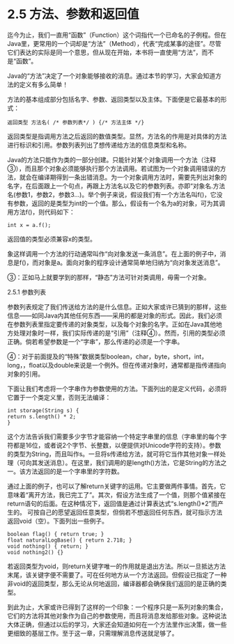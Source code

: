 # 2.5 方法、参数和返回值


迄今为止，我们一直用“函数”（Function）这个词指代一个已命名的子例程。但在Java里，更常用的一个词却是“方法”（Method），代表“完成某事的途径”。尽管它们表达的实际是同一个意思，但从现在开始，本书将一直使用“方法”，而不是“函数”。

Java的“方法”决定了一个对象能够接收的消息。通过本节的学习，大家会知道方法的定义有多么简单！

方法的基本组成部分包括名字、参数、返回类型以及主体。下面便是它最基本的形式：

```
返回类型 方法名( /* 参数列表*/ ) {/* 方法主体 */}
```

返回类型是指调用方法之后返回的数值类型。显然，方法名的作用是对具体的方法进行标识和引用。参数列表列出了想传递给方法的信息类型和名称。

Java的方法只能作为类的一部分创建。只能针对某个对象调用一个方法（注释③），而且那个对象必须能够执行那个方法调用。若试图为一个对象调用错误的方法，就会在编译期得到一条出错消息。为一个对象调用方法时，需要先列出对象的名字，在后面跟上一个句点，再跟上方法名以及它的参数列表。亦即“对象名.方法名(参数1，参数2，参数3...)。举个例子来说，假设我们有一个方法名叫f()，它没有参数，返回的是类型为int的一个值。那么，假设有一个名为a的对象，可为其调用方法f()，则代码如下：

```
int x = a.f();
```

返回值的类型必须兼容x的类型。

象这样调用一个方法的行动通常叫作“向对象发送一条消息”。在上面的例子中，消息是f()，而对象是a。面向对象的程序设计通常简单地归纳为“向对象发送消息”。

③：正如马上就要学到的那样，“静态”方法可针对类调用，毋需一个对象。

2.5.1 参数列表

参数列表规定了我们传送给方法的是什么信息。正如大家或许已猜到的那样，这些信息——如同Java内其他任何东西——采用的都是对象的形式。因此，我们必须在参数列表里指定要传递的对象类型，以及每个对象的名字。正如在Java其他地方处理对象时一样，我们实际传递的是“引用”（注释④）。然而，引用的类型必须正确。倘若希望参数是一个“字串”，那么传递的必须是一个字串。

④：对于前面提及的“特殊”数据类型boolean，char，byte，short，int，long，，float以及double来说是一个例外。但在传递对象时，通常都是指传递指向对象的引用。

下面让我们考虑将一个字串作为参数使用的方法。下面列出的是定义代码，必须将它置于一个类定义里，否则无法编译：

```
int storage(String s) {
return s.length() * 2;
}
```

这个方法告诉我们需要多少字节才能容纳一个特定字串里的信息（字串里的每个字符都是16位，或者说2个字节、长整数，以便提供对Unicode字符的支持）。参数的类型为String，而且叫作s。一旦将s传递给方法，就可将它当作其他对象一样处理（可向其发送消息）。在这里，我们调用的是length()方法，它是String的方法之一。该方法返回的是一个字串里的字符数。

通过上面的例子，也可以了解return关键字的运用。它主要做两件事情。首先，它意味着“离开方法，我已完工了”。其次，假设方法生成了一个值，则那个值紧接在return语句的后面。在这种情况下，返回值是通过计算表达式“s.length()*2”而产生的。
可按自己的愿望返回任意类型，但倘若不想返回任何东西，就可指示方法返回void（空）。下面列出一些例子。

```
boolean flag() { return true; }
float naturalLogBase() { return 2.718; }
void nothing() { return; }
void nothing2() {}
```

若返回类型为void，则return关键字唯一的作用就是退出方法。所以一旦抵达方法末尾，该关键字便不需要了。可在任何地方从一个方法返回。但假设已指定了一种非void的返回类型，那么无论从何地返回，编译器都会确保我们返回的是正确的类型。

到此为止，大家或许已得到了这样的一个印象：一个程序只是一系列对象的集合，它们的方法将其他对象作为自己的参数使用，而且将消息发给那些对象。这种说法大体正确，但通过以后的学习，大家还会知道如何在一个方法里作出决策，做一些更细致的基层工作。至于这一章，只需理解消息传送就足够了。
